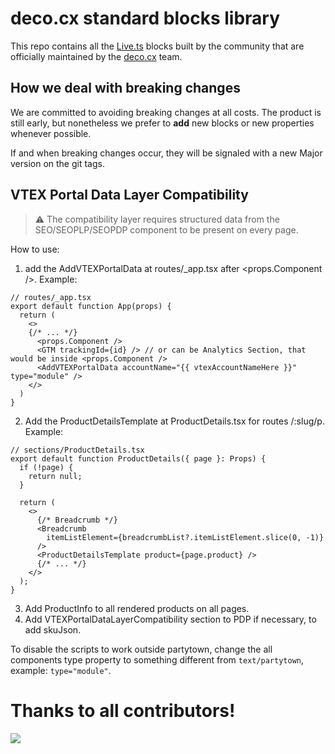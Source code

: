 # deco.cx standard blocks library

This repo contains all the [Live.ts](https://github.com/deco-cx/live.ts) blocks built by the community that are officially maintained by the [deco.cx](https://deco.cx) team.

## How we deal with breaking changes

We are committed to avoiding breaking changes at all costs. The product is still early, but nonetheless we prefer to **add** new blocks or new properties whenever possible.

If and when breaking changes occur, they will be signaled with a new Major version on the git tags.

## VTEX Portal Data Layer Compatibility

> :warning: The compatibility layer requires structured data from the SEO/SEOPLP/SEOPDP component to be present on every page.

How to use:
1. add the AddVTEXPortalData at routes/_app.tsx after <props.Component />. Example:
```tsx
// routes/_app.tsx
export default function App(props) {
  return (
    <>
    {/* ... */}
      <props.Component />
      <GTM trackingId={id} /> // or can be Analytics Section, that would be inside <props.Component />
      <AddVTEXPortalData accountName="{{ vtexAccountNameHere }}" type="module" />
    </>
  )
}
```
2. Add the ProductDetailsTemplate at ProductDetails.tsx for routes /:slug/p. Example:
```tsx
// sections/ProductDetails.tsx
export default function ProductDetails({ page }: Props) {
  if (!page) {
    return null;
  }

  return (
    <>
      {/* Breadcrumb */}
      <Breadcrumb
        itemListElement={breadcrumbList?.itemListElement.slice(0, -1)}
      />
      <ProductDetailsTemplate product={page.product} />
      {/* ... */}
    </>
  );
}
```
3. Add ProductInfo to all rendered products on all pages.
4. Add VTEXPortalDataLayerCompatibility section to PDP if necessary, to add skuJson.

To disable the scripts to work outside partytown, change the all components type property to something different from `text/partytown`, example: `type="module"`.

# Thanks to all contributors!

<a href="https://github.com/deco-sites/std/graphs/contributors">
  <img src="https://contributors-img.web.app/image?repo=deco-sites/std" />
</a>